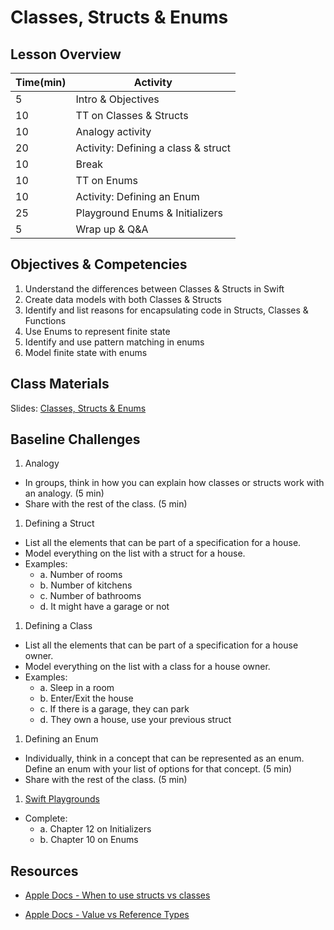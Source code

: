 # Classes, Structs & Enums

## Lesson Overview

| **Time(min)** | **Activity**                        |
| ------------- | ---------------------------         |
| 5             | Intro & Objectives                  |
| 10            | TT on Classes & Structs             |
| 10            | Analogy activity                    |
| 20            | Activity: Defining a class & struct |
| 10            | Break                               |
| 10            | TT on Enums                         |
| 10            | Activity: Defining an Enum          |
| 25            | Playground Enums & Initializers     |
| 5             | Wrap up & Q&A                       |


## Objectives & Competencies
1. Understand the differences between Classes & Structs in Swift
1. Create data models with both Classes & Structs
1. Identify and list reasons for encapsulating code in Structs, Classes & Functions
1. Use Enums to represent finite state
1. Identify and use pattern matching in enums
1. Model finite state with enums

## Class Materials

Slides:
[Classes, Structs & Enums](https://docs.google.com/presentation/d/1Ob_DAPCZtCvwxohwgjXY1zDHmAfdfQlZvQYSnA9Fbyw/edit?usp=sharing)

## Baseline Challenges

1. Analogy
  - In groups, think in how you can explain how classes or structs work with an analogy. (5 min)
  - Share with the rest of the class. (5 min)

1. Defining a Struct
  - List all the elements that can be part of a specification for a house.
  - Model everything on the list with a struct for a house.
  - Examples:
    - a. Number of rooms
    - b. Number of kitchens
    - c. Number of bathrooms
    - d. It might have a garage or not

1. Defining a Class
  - List all the elements that can be part of a specification for a house owner.
  - Model everything on the list with a class for a house owner.
  - Examples:
    - a. Sleep in a room
    - b. Enter/Exit the house
    - c. If there is a garage, they can park
    - d. They own a house, use your previous struct

1. Defining an Enum
  - Individually, think in a concept that can be represented as an enum. Define an enum with your list of options for that concept. (5 min)
  - Share with the rest of the class. (5 min)

  1. [Swift Playgrounds](https://github.com/MakeSchool-Tutorials/Swift-Language-Playgrounds/archive/swift4.zip)
  - Complete:
    - a. Chapter 12 on Initializers
    - b. Chapter 10 on Enums

## Resources

- [Apple Docs - When to use structs vs classes](https://developer.apple.com/documentation/swift/choosing_between_structures_and_classes)

- [Apple Docs - Value vs Reference Types](https://developer.apple.com/swift/blog/?id=10)
